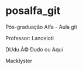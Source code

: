 ﻿# posalfa_git
Pós-graduação Alfa - Aula git

Professor: Lanceloti

DUdu
Ã© Dudo ou Aqui

Macklyster

